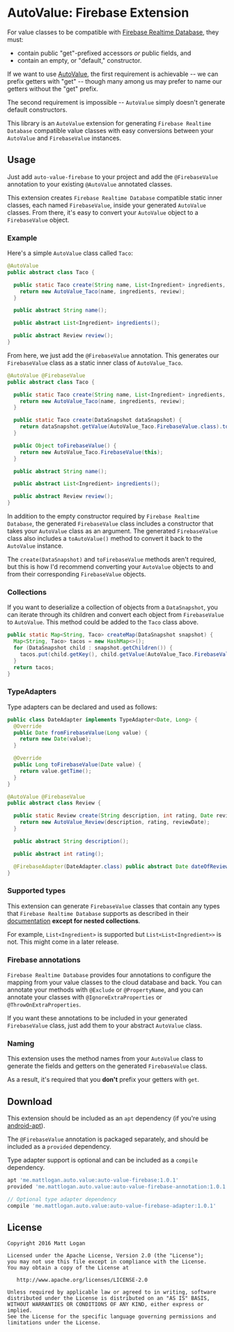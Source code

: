 AutoValue: Firebase Extension
========

For value classes to be compatible with [Firebase Realtime Database], they must:

- contain public "get"-prefixed accessors *or* public fields, and
- contain an empty, or "default," constructor.

If we want to use [AutoValue], the first requirement is achievable -- we can prefix getters with "get" -- though many among us may prefer to name our getters without the "get" prefix.

The second requirement is impossible -- `AutoValue` simply doesn't generate default constructors.

This library is an `AutoValue` extension for generating `Firebase Realtime Database` compatible value classes with easy conversions between your `AutoValue` and `FirebaseValue` instances.

Usage
-----

Just add `auto-value-firebase` to your project and add the `@FirebaseValue` annotation to your existing `@AutoValue` annotated classes.

This extension creates `Firebase Realtime Database` compatible static inner classes, each named `FirebaseValue`, inside your generated `AutoValue` classes. From there, it's easy to convert your `AutoValue` object to a `FirebaseValue` object.

### Example

Here's a simple `AutoValue` class called `Taco`:

```java
@AutoValue
public abstract class Taco {

  public static Taco create(String name, List<Ingredient> ingredients, Review review) {
    return new AutoValue_Taco(name, ingredients, review);
  }

  public abstract String name();

  public abstract List<Ingredient> ingredients();

  public abstract Review review();
}
```

From here, we just add the `@FirebaseValue` annotation. This generates our `FirebaseValue` class as a static inner class of `AutoValue_Taco`.

```java
@AutoValue @FirebaseValue
public abstract class Taco {

  public static Taco create(String name, List<Ingredient> ingredients, Review review) {
    return new AutoValue_Taco(name, ingredients, review);
  }

  public static Taco create(DataSnapshot dataSnapshot) {
    return dataSnapshot.getValue(AutoValue_Taco.FirebaseValue.class).toAutoValue();
  }

  public Object toFirebaseValue() {
    return new AutoValue_Taco.FirebaseValue(this);
  }

  public abstract String name();

  public abstract List<Ingredient> ingredients();

  public abstract Review review();
}
```

In addition to the empty constructor required by `Firebase Realtime Database`, the generated `FirebaseValue` class includes a constructor that takes your `AutoValue` class as an argument. The generated `FirebaseValue` class also includes a `toAutoValue()` method to convert it back to the `AutoValue` instance.

The `create(DataSnapshot)` and `toFirebaseValue` methods aren't required, but this is how I'd recommend converting your `AutoValue` objects to and from their corresponding `FirebaseValue` objects.

### Collections

If you want to deserialize a collection of objects from a `DataSnapshot`, you can iterate through its children and convert each object from `FirebaseValue` to `AutoValue`. This method could be added to the `Taco` class above.

```java
public static Map<String, Taco> createMap(DataSnapshot snapshot) {
  Map<String, Taco> tacos = new HashMap<>();
  for (DataSnapshot child : snapshot.getChildren()) {
    tacos.put(child.getKey(), child.getValue(AutoValue_Taco.FirebaseValue.class).toAutoValue());
  }
  return tacos;
}
```

### TypeAdapters

Type adapters can be declared and used as follows:
```java
public class DateAdapter implements TypeAdapter<Date, Long> {
  @Override
  public Date fromFirebaseValue(Long value) {
    return new Date(value);
  }

  @Override
  public Long toFirebaseValue(Date value) {
    return value.getTime();
  }
}
```

```java
@AutoValue @FirebaseValue
public abstract class Review {

  public static Review create(String description, int rating, Date reviewDate) {
    return new AutoValue_Review(description, rating, reviewDate);
  }

  public abstract String description();

  public abstract int rating();

  @FirebaseAdapter(DateAdapter.class) public abstract Date dateOfReview();
}

```


### Supported types

This extension can generate `FirebaseValue` classes that contain any types that `Firebase Realtime Database` supports as described in their [documentation] **except for nested collections**.

For example, `List<Ingredient>` is supported but `List<List<Ingredient>>` is not. This might come in a later release.

### Firebase annotations

`Firebase Realtime Database` provides four annotations to configure the mapping from your value classes to the cloud database and back. You can annotate your methods with `@Exclude` or `@PropertyName`, and you can annotate your classes with `@IgnoreExtraProperties` or `@ThrowOnExtraProperties`.

If you want these annotations to be included in your generated `FirebaseValue` class, just add them to your abstract `AutoValue` class.

### Naming

This extension uses the method names from your `AutoValue` class to generate the fields and getters on the generated `FirebaseValue` class.

As a result, it's required that you **don't** prefix your getters with `get`.


Download
--------

This extension should be included as an `apt` dependency (if you're using [android-apt]).

The `@FirebaseValue` annotation is packaged separately, and should be included as a `provided` dependency.

Type adapter support is optional and can be included as a `compile` dependency.

```groovy
apt 'me.mattlogan.auto.value:auto-value-firebase:1.0.1'
provided 'me.mattlogan.auto.value:auto-value-firebase-annotation:1.0.1'

// Optional type adapter dependency
compile 'me.mattlogan.auto.value:auto-value-firebase-adapter:1.0.1'
```


License
-------

    Copyright 2016 Matt Logan

    Licensed under the Apache License, Version 2.0 (the "License");
    you may not use this file except in compliance with the License.
    You may obtain a copy of the License at

       http://www.apache.org/licenses/LICENSE-2.0

    Unless required by applicable law or agreed to in writing, software
    distributed under the License is distributed on an "AS IS" BASIS,
    WITHOUT WARRANTIES OR CONDITIONS OF ANY KIND, either express or implied.
    See the License for the specific language governing permissions and
    limitations under the License.


 [AutoValue]: https://github.com/google/auto/tree/master/value
 [Firebase Realtime Database]: https://firebase.google.com/docs/database/
 [android-apt]: https://bitbucket.org/hvisser/android-apt
 [documentation]: https://firebase.google.com/docs/database/android/save-data
